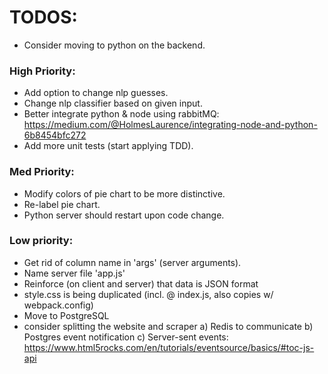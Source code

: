 # TODOS:
- Consider moving to python on the backend.

### High Priority:
- Add option to change nlp guesses.
- Change nlp classifier based on given input.
- Better integrate python & node using rabbitMQ: https://medium.com/@HolmesLaurence/integrating-node-and-python-6b8454bfc272
- Add more unit tests (start applying TDD).

### Med Priority:
- Modify colors of pie chart to be more distinctive.
- Re-label pie chart.
- Python server should restart upon code change.

### Low priority:
- Get rid of column name in 'args' (server arguments).
- Name server file 'app.js'
- Reinforce (on client and server) that data is JSON format
- style.css is being duplicated (incl. @ index.js, also copies w/ webpack.config)
- Move to PostgreSQL
- consider splitting the website and scraper
    a) Redis to communicate
    b) Postgres event notification
    c) Server-sent events: https://www.html5rocks.com/en/tutorials/eventsource/basics/#toc-js-api

